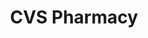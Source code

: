 ---
title: "CVS Pharmacy"
url: /cape-coral/cvs-pharmacy-del-prado-boulevard-south/
shop: chemist
---